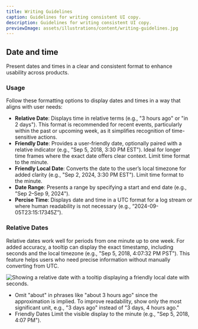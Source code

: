```yaml
---
title: Writing Guidelines
caption: Guidelines for writing consistent UI copy.
description: Guidelines for writing consistent UI copy.
previewImage: assets/illustrations/content/writing-guidelines.jpg
---
```


## Date and time

Present dates and times in a clear and consistent format to enhance usability across products.

### Usage

Follow these formatting options to display dates and times in a way that aligns with user needs: 
- **Relative Date**: Displays time in relative terms (e.g., "3 hours ago" or "in 2 days"). This format is recommended for recent events, particularly within the past or upcoming week, as it simplifies recognition of time-sensitive actions.
- **Friendly Date**: Provides a user-friendly date, optionally paired with a relative indicator (e.g., "Sep 5, 2018, 3:30 PM EST"). Ideal for longer time frames where the exact date offers clear context. Limit time format to the minute.
- **Friendly Local Date**: Converts the date to the user’s local timezone for added clarity (e.g., "Sep 2, 2024, 3:30 PM EST"). Limit time format to the minute.
- **Date Range**: Presents a range by specifying a start and end date (e.g., "Sep 2–Sep 9, 2024").
- **Percise Time**: Displays date and time in a UTC format for a log stream or where human readability is not necessary (e.g., “2024-09-05T23:15:17345Z”).

### Relative Dates
Relative dates work well for periods from one minute up to one week. For added accuracy, a tooltip can display the exact timestamp, including seconds and the local timezone (e.g., "Sep 5, 2018, 4:07:32 PM PST"). This feature helps users who need precise information without manually converting from UTC.

![Showing a relative date with a tooltip displaying a friendly local date with seconds.](/assets/content/writing-guidelines/writing-guidelines-relative-dates-with-tooltip.png)

- Omit "about" in phrases like "about 3 hours ago" since the approximation is implied.
To improve readability, show only the most significant unit, e.g., "3 days ago" instead of "3 days, 4 hours ago."
- Friendly Dates Limit the visible display to the minute (e.g., "Sep 5, 2018, 4:07 PM").

